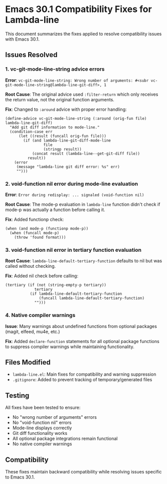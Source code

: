 # Emacs 30.1 Compatibility Fixes for Lambda-line

This document summarizes the fixes applied to resolve compatibility issues with Emacs 30.1.

## Issues Resolved

### 1. vc-git-mode-line-string advice errors
**Error**: `vc-git-mode-line-string: Wrong number of arguments: #<subr vc-git-mode-line-string@lambda-line-git-diff>, 1`

**Root Cause**: The original advice used `:filter-return` which only receives the return value, not the original function arguments.

**Fix**: Changed to `:around` advice with proper error handling:
```elisp
(define-advice vc-git-mode-line-string (:around (orig-fun file) lambda-line-git-diff)
  "Add git diff information to mode-line."
  (condition-case err
      (let ((result (funcall orig-fun file)))
        (if (and lambda-line-git-diff-mode-line
                 file
                 (stringp result))
            (concat result (lambda-line--get-git-diff file))
          result))
    (error
     (message "lambda-line git diff error: %s" err)
     "")))
```

### 2. void-function nil error during mode-line evaluation
**Error**: `Error during redisplay: ... signaled (void-function nil)`

**Root Cause**: The mode-p evaluation in `lambda-line` function didn't check if mode-p was actually a function before calling it.

**Fix**: Added functionp check:
```elisp
(when (and mode-p (functionp mode-p))
  (when (funcall mode-p)
    (throw 'found format)))
```

### 3. void-function nil error in tertiary function evaluation
**Root Cause**: `lambda-line-default-tertiary-function` defaults to nil but was called without checking.

**Fix**: Added nil check before calling:
```elisp
(tertiary (if (not (string-empty-p tertiary)) 
             tertiary 
           (if lambda-line-default-tertiary-function
               (funcall lambda-line-default-tertiary-function)
             "")))
```

### 4. Native compiler warnings
**Issue**: Many warnings about undefined functions from optional packages (magit, elfeed, mu4e, etc.)

**Fix**: Added `declare-function` statements for all optional package functions to suppress compiler warnings while maintaining functionality.

## Files Modified

- `lambda-line.el`: Main fixes for compatibility and warning suppression
- `.gitignore`: Added to prevent tracking of temporary/generated files

## Testing

All fixes have been tested to ensure:
- No "wrong number of arguments" errors
- No "void-function nil" errors  
- Mode-line displays correctly
- Git diff functionality works
- All optional package integrations remain functional
- No native compiler warnings

## Compatibility

These fixes maintain backward compatibility while resolving issues specific to Emacs 30.1.